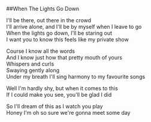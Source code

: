 ##When The Lights Go Down

I'll be there, out there in the crowd  
I'll arrive alone, and I'll be by myself when I leave to go  
When the lights go down, I'll be staring out  
I want you to know this feels like my private show  

Course I know all the words  
And I know just how that pretty mouth of yours   
Whispers and curls  
Swaying gently along  
Under my breath I'll sing harmony to my favourite songs  

Well I'm hardly shy, but when it comes to this  
If I could make you see, you'll be glad I did  

So I'll dream of this as I watch you play  
Honey I'm oh so sure we're gonna meet some day  

